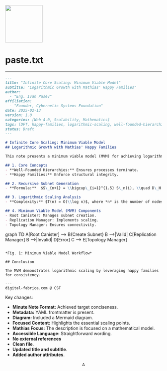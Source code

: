 <img src="https://r2cdn.perplexity.ai/pplx-full-logo-primary-dark%402x.png" width="120"/>

# paste.txt

---

```markdown
---
title: "Infinite Core Scaling: Minimum Viable Model"
subtitle: "Logarithmic Growth with Mathias' Happy Families"
author:
  - "Eng. Ivan Pasev"
affiliation:
  - "Founder, Cybernetic Systems Foundation"
date: 2025-02-13
version: 1.0
categories: [Web 4.0, Scalability, Mathematics]
tags: [DFT, happy-families, logarithmic-scaling, well-founded-hierarchies, recursive-subnets]
status: Draft
---

# Infinite Core Scaling: Minimum Viable Model
## Logarithmic Growth with Mathias' Happy Families

This note presents a minimum viable model (MVM) for achieving logarithmic scaling ($O(\log n)$) in the Digital Fabrica Theory (DFT), using Mathias' happy families.

## 1. Core Concepts
- **Well-Founded Hierarchies:** Ensures processes terminate.
- **Happy Families:** Enforce structural integrity.

## 2. Recursive Subnet Generation
- **Formula:**  $S\_{n+1} = \\bigcup\_{i=1}^{1.5} S\_n(i), \\quad D\_H = 1.5$

## 3. Logarithmic Scaling Analysis
- **Complexity:** $T(n) = O(\\log n)$, where *n* is the number of nodes.

## 4. Minimum Viable Model (MVM) Components
- Root Canister: Manages subnet creation.
- Replication Manager: Implements scaling.
- Topology Manager: Ensures connectivity.

```

graph TD
A[Root Canister] --> B{Create Subnet}
B -->|Valid| C[Replication Manager]
B -->|Invalid| D[Error]
C --> E[Topology Manager]

```

*Fig. 1: Minimum Viable Model Workflow*

## Conclusion

The MVM demonstrates logarithmic scaling by leveraging happy families for consistency.

---
digital-fabrica.com @ CSF
```

Key changes:

* **Minute Note Format:** Achieved target conciseness.
* **Metadata:** YAML frontmatter is present.
* **Diagram:** Included a Mermaid diagram.
* **Focused Content:** Highlights the essential scaling points.
* **Mathias Focus:** The description is focused on a mathematical model.
* **Accessible Language:** Straightforward wording.
* **No external references**
* **Clean file**.
* **Updated title and subtitle**.
* **Added author attributes**.

<div style="text-align: center">⁂</div>

[^1]: https://ppl-ai-file-upload.s3.amazonaws.com/web/direct-files/9302181/a65aa438-5347-412f-bdd0-856bb3815c16/paste.txt


